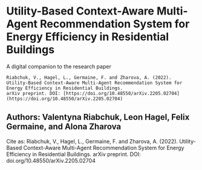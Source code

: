 # Utility-Based Context-Aware Multi-Agent Recommendation System for Energy Efficiency in Residential Buildings
A digital companion to the research paper 

```
Riabchuk, V., Hagel, L., Germaine, F. and Zharova, A. (2022). 
Utility-Based Context-Aware Multi-Agent Recommendation System for Energy Efficiency in Residential Buildings. 
arXiv preprint. DOI: [https://doi.org/10.48550/arXiv.2205.02704](https://doi.org/10.48550/arXiv.2205.02704)
```

## Authors: Valentyna Riabchuk, Leon Hagel, Felix Germaine, and Alona Zharova

Cite as: 
Riabchuk, V., Hagel, L., Germaine, F. and Zharova, A. (2022). Utility-Based Context-Aware Multi-Agent Recommendation System for Energy Efficiency in Residential Buildings. arXiv preprint. DOI: doi.org/10.48550/arXiv.2205.02704

